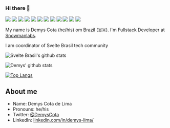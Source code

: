 ### Hi there 👋

 <p>   
    <img src="http://views.whatilearened.today/views/github/Demysdcl/views.svg"/> 
    <img src="https://img.shields.io/badge/Front End-Svelte-f55247"/>
    <img src="https://img.shields.io/badge/Front End-Vue-f55247"/>
    <img src="https://img.shields.io/badge/Front End-React-f55247"/>
    <img src="https://img.shields.io/badge/Front End-Angular-f55247"/>
    <img src="https://img.shields.io/badge/Back End-Java-f55247"/>
    <img src="https://img.shields.io/badge/Back End-Kotlin-f55247"/>
    <img src="https://img.shields.io/badge/Back End-Node-f55247"/>
    <img src="https://img.shields.io/badge/Mobile-Flutter-f55247"/>
    <img src="https://img.shields.io/badge/Mobile-Android-f55247"/>
    <img src="https://img.shields.io/badge/Mobile-Ionic-f55247"/>
    <img src="https://img.shields.io/badge/Mobile-React Native-f55247"/>
</p>


My name is Demys Cota (he/his) om Brazil (🇧🇷). I'm Fullstack Developer at [Snowmanlabs](https://www.snowmanlabs.com.br/). 

I am coordinator of Svelte Brasil tech community


![Svelte Brasil's github stats](https://github-readme-stats.vercel.app/api?username=svelte-brasil&show_icons=true&theme=radical)


![Demys' github stats](https://github-readme-stats.vercel.app/api?username=Demysdcl&show_icons=true&theme=radical)




[![Top Langs](https://github-readme-stats.vercel.app/api/top-langs/?username=Demysdcl&hide=PlpgSQL,jupyter%20notebook,html)](https://github.com/anuraghazra/github-readme-stats)



##  About me

- Name: Demys Cota de Lima
- Pronouns: he/his
- Twitter: [@DemysCota](https://twitter.com/DemysCota)
- LinkedIn: [linkedin.com/in/demys-lima/](https://www.linkedin.com/in/demys-lima/)
